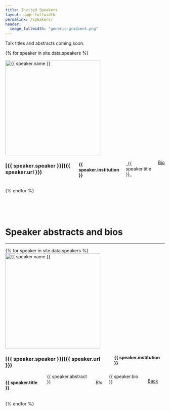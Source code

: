 ```yaml
---
title: Invited Speakers
layout: page-fullwidth
permalink: /speakers/
header:
  image_fullwidth: "generic-gradient.png"
---
```


Talk titles and abstracts coming soon.

{% for speaker in site.data.speakers %}

<div id="{{ speaker.UID }}Summary"></div>
<div class="row">
	<div class="large-1 columns"></div>
	<div class="small-8 medium-3 columns">
	  <img src="{{ site.baseurl }}/assets/img/people/{{ speaker.thumbnail}}"  alt="{{ speaker.name }}" style="width: 300px" />
	</div>

<div class="small-12 medium-9 large-7 columns" markdown="1">

### [{{ speaker.speaker }}]({{ speaker.url }})

#### {{ speaker.institution }}

<br />
_{{ speaker.title }}_ <br />

<!-- <a href="#{{ speaker.UID }}Detail"> Abstract and Bio</a> -->
<a href="#{{ speaker.UID }}Detail">Bio</a>
</div>

<div class="large-1 columns"></div>
</div>

{% endfor %}

<br />
<br />
<br />
<h1> Speaker abstracts and bios </h1>
<hr/>
{% for speaker in site.data.speakers %}

<div id="{{ speaker.UID }}Detail"></div>
<div class="row">
	<div class="large-1 columns"></div>
	<div class="small-8 medium-3 columns">
	  <img src="{{ site.baseurl }}/assets/img/people/{{ speaker.thumbnail}}"  alt="{{ speaker.name }}" style="width: 300px" />
	</div>

<div class="small-12 medium-9 large-7 columns" markdown="1">

### [{{ speaker.speaker }}]({{ speaker.url }})

#### {{ speaker.institution }}

</div>
</div>
<div class="row">
<div class="large-1 columns"></div>
<div class="large-10 medium-12 columns" markdown="1">
<h4>{{ speaker.title }}</h4>
{{ speaker.abstract }}
<br /> <br />
<h6> Bio </h6>
{{ speaker.bio }}

<a href="#{{ speaker.UID }}Summary">Back</a>

<hr />
</div>
<div class="large-1 columns"></div>
</div>

{% endfor %}
